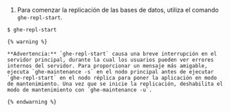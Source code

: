 1. Para comenzar la replicación de las bases de datos, utiliza el comando `ghe-repl-start`.
  ```shell
  $ ghe-repl-start
  ```
    {% warning %}

    **Advertencia:** `ghe-repl-start` causa una breve interrupción en el servidor principal, durante la cual los usuarios pueden ver errores internos del servidor. Para proporcionar un mensaje más amigable, ejecuta `ghe-maintenance -s` en el nodo principal antes de ejecutar `ghe-repl-start` en el nodo réplica para poner la aplicación en modo de mantenimiento. Una vez que se inicie la replicación, deshabilita el modo de mantenimiento con `ghe-maintenance -u`.

    {% endwarning %}
